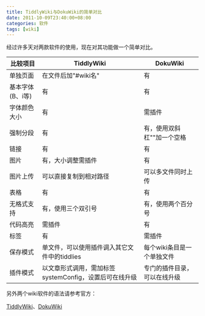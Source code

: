 ```yaml
---
title: TiddlyWiki与DokuWiki的简单对比
date: 2011-10-09T23:40:00+08:00
categories: 软件
tags: [wiki]
---
```


经过许多天对两款软件的使用，现在对其功能做一个简单对比。

| 比较项目 | TiddlyWiki | DokuWiki |
| --- | --- | --- |
| 单独页面 | 在文件后加"#wiki名" | 有 |
| 基本字体(B、i等) | 有 | 有 |
| 字体颜色大小 | 有 | 需插件 |
| 强制分段 | 有 | 有，使用双斜杠"\"加一个空格 |
| 链接 | 有 | 有 |
| 图片 | 有，大小调整需插件 | 有 |
| 图片上传 | 可以直接复制到相对路径 | 可以多文件同时上传 |
| 表格 | 有 | 有 |
| 无格式支持 | 有，使用三个双引号 | 有，使用两个百分号 |
| 代码高亮 | 需插件 | 有 |
| 标签 | 有 | 需插件 |
| 保存模式 | 单文件，可以使用插件调入其它文件中的tiddlies | 每个wiki条目是一个单独文件 |
| 插件模式 | 以文章形式调用，需加标签systemConfig，设置后可在线升级 | 专门的插件目录，可以在线升级 |

另外两个wiki软件的语法请参考官方：<!--more-->

[TiddlyWiki](http://tiddlywiki.com/#Reference)、[DokuWiki](http://www.dokuwiki.org/syntax)
